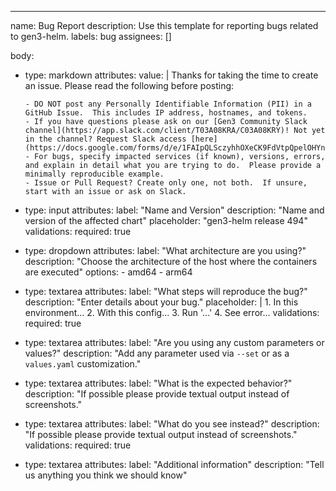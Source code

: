 ---
name: Bug Report
description: Use this template for reporting bugs related to gen3-helm.
labels: bug
assignees: []

body:
  - type: markdown
    attributes:
      value: |
        Thanks for taking the time to create an issue. Please read the following before posting:

        - DO NOT post any Personally Identifiable Information (PII) in a GitHub Issue.  This includes IP address, hostnames, and tokens.
        - If you have questions please ask on our [Gen3 Community Slack channel](https://app.slack.com/client/T03A08KRA/C03A08KRY)! Not yet in the channel? Request Slack access [here](https://docs.google.com/forms/d/e/1FAIpQLSczyhhOXeCK9FdVtpQpelOHYnRj1EAq1rwwnm9q6cPAe5a7ug/viewform).
        - For bugs, specify impacted services (if known), versions, errors, and explain in detail what you are trying to do.  Please provide a minimally reproducible example.
        - Issue or Pull Request? Create only one, not both.  If unsure, start with an issue or ask on Slack.

  - type: input
    attributes:
      label: "Name and Version"
      description: "Name and version of the affected chart"
      placeholder: "gen3-helm release 494"
    validations:
      required: true

  - type: dropdown
    attributes:
      label: "What architecture are you using?"
      description: "Choose the architecture of the host where the containers are executed"
      options:
        - amd64
        - arm64

  - type: textarea
    attributes:
      label: "What steps will reproduce the bug?"
      description: "Enter details about your bug."
      placeholder: |
        1. In this environment...
        2. With this config...
        3. Run '...'
        4. See error...
    validations:
      required: true

  - type: textarea
    attributes:
      label: "Are you using any custom parameters or values?"
      description: "Add any parameter used via `--set` or as a `values.yaml` customization."

  - type: textarea
    attributes:
      label: "What is the expected behavior?"
      description: "If possible please provide textual output instead of screenshots."

  - type: textarea
    attributes:
      label: "What do you see instead?"
      description: "If possible please provide textual output instead of screenshots."
    validations:
      required: true

  - type: textarea
    attributes:
      label: "Additional information"
      description: "Tell us anything you think we should know"

